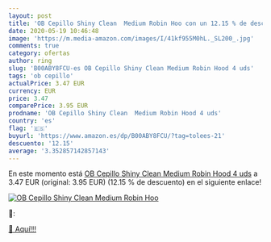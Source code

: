 ```yaml
---
layout: post
title: 'OB Cepillo Shiny Clean  Medium Robin Hoo con un 12.15 % de descuento'
date: 2020-05-19 10:46:48
image: 'https://m.media-amazon.com/images/I/41kf955M0hL._SL200_.jpg'
comments: true
category: ofertas
author: ring
slug: 'B00ABY8FCU-es OB Cepillo Shiny Clean Medium Robin Hood 4 uds'
tags: 'ob cepillo'
actualPrice: 3.47 EUR
currency: EUR
price: 3.47
comparePrice: 3.95 EUR
prodname: 'OB Cepillo Shiny Clean  Medium Robin Hood 4 uds'
country: 'es'
flag: '🇪🇸'
buyurl: 'https://www.amazon.es/dp/B00ABY8FCU/?tag=tolees-21'
descuento: '12.15'
average: '3.352857142857143'
---
```


En este momento está [OB Cepillo Shiny Clean  Medium Robin Hood 4 uds](https://www.amazon.es/dp/B00ABY8FCU/?tag=tolees-21) a 3.47 EUR (original: 3.95 EUR) (12.15 %  de descuento) en el siguiente enlace!

[![OB Cepillo Shiny Clean  Medium Robin Hoo](https://m.media-amazon.com/images/I/41kf955M0hL._SL200_.jpg)](https://www.amazon.es/dp/B00ABY8FCU/?tag=tolees-21)

🔎:


[🛒 Aquí!!!](https://www.amazon.es/dp/B00ABY8FCU/?tag=tolees-21)
